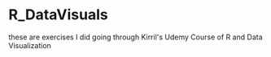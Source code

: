 # R_DataVisuals
these are exercises I did going through Kirril's Udemy Course of R and Data Visualization

